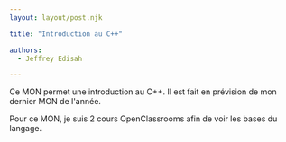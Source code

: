 ```yaml
---
layout: layout/post.njk

title: "Introduction au C++"

authors:
  - Jeffrey Edisah

---
```


<!-- début résumé -->

Ce MON permet une introduction au C++. Il est fait en prévision de mon dernier MON de l'année.

<!-- fin résumé -->

Pour ce MON, je suis 2 cours OpenClassrooms afin de voir les bases du langage.